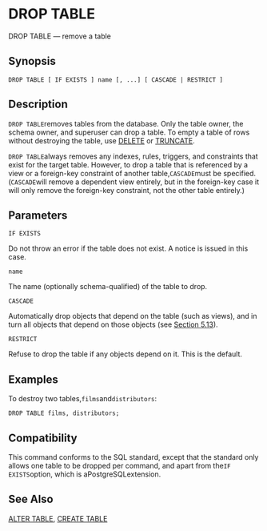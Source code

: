# DROP TABLE

DROP TABLE — remove a table

## Synopsis

```text
DROP TABLE [ IF EXISTS ] name [, ...] [ CASCADE | RESTRICT ]
```

## Description

`DROP TABLE`removes tables from the database. Only the table owner, the schema owner, and superuser can drop a table. To empty a table of rows without destroying the table, use [DELETE](delete.md) or [TRUNCATE](truncate.md).

`DROP TABLE`always removes any indexes, rules, triggers, and constraints that exist for the target table. However, to drop a table that is referenced by a view or a foreign-key constraint of another table,`CASCADE`must be specified. \(`CASCADE`will remove a dependent view entirely, but in the foreign-key case it will only remove the foreign-key constraint, not the other table entirely.\)

## Parameters

`IF EXISTS`

Do not throw an error if the table does not exist. A notice is issued in this case.

`name`

The name \(optionally schema-qualified\) of the table to drop.

`CASCADE`

Automatically drop objects that depend on the table \(such as views\), and in turn all objects that depend on those objects \(see [Section 5.13](../../sql/ddl/5.13.-xiang-yi-xing-zhui-zong.md)\).

`RESTRICT`

Refuse to drop the table if any objects depend on it. This is the default.

## Examples

To destroy two tables,`films`and`distributors`:

```text
DROP TABLE films, distributors;
```

## Compatibility

This command conforms to the SQL standard, except that the standard only allows one table to be dropped per command, and apart from the`IF EXISTS`option, which is aPostgreSQLextension.

## See Also

[ALTER TABLE](alter-table.md), [CREATE TABLE](create-table.md)

